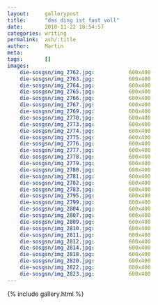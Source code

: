 ```yaml
---
layout:     gallerypost
title:      "das ding ist fast voll"
date:       2010-11-22 18:54:57
categories: writing
permalink:  ash/:title
author:     Martin
meta:
tags:       []
images:
    die-sosgsn/img_2762.jpg:           600x400
    die-sosgsn/img_2763.jpg:           600x400
    die-sosgsn/img_2764.jpg:           600x400
    die-sosgsn/img_2765.jpg:           600x400
    die-sosgsn/img_2766.jpg:           600x400
    die-sosgsn/img_2767.jpg:           600x400
    die-sosgsn/img_2769.jpg:           600x400
    die-sosgsn/img_2770.jpg:           600x400
    die-sosgsn/img_2773.jpg:           600x400
    die-sosgsn/img_2774.jpg:           600x400
    die-sosgsn/img_2775.jpg:           600x400
    die-sosgsn/img_2776.jpg:           600x400
    die-sosgsn/img_2777.jpg:           600x400
    die-sosgsn/img_2778.jpg:           600x400
    die-sosgsn/img_2779.jpg:           600x400
    die-sosgsn/img_2780.jpg:           600x400
    die-sosgsn/img_2781.jpg:           600x400
    die-sosgsn/img_2782.jpg:           600x400
    die-sosgsn/img_2783.jpg:           600x400
    die-sosgsn/img_2795.jpg:           600x400
    die-sosgsn/img_2799.jpg:           600x400
    die-sosgsn/img_2804.jpg:           600x400
    die-sosgsn/img_2807.jpg:           600x400
    die-sosgsn/img_2809.jpg:           600x400
    die-sosgsn/img_2810.jpg:           600x400
    die-sosgsn/img_2811.jpg:           600x400
    die-sosgsn/img_2812.jpg:           600x400
    die-sosgsn/img_2814.jpg:           600x400
    die-sosgsn/img_2818.jpg:           600x400
    die-sosgsn/img_2820.jpg:           600x400
    die-sosgsn/img_2822.jpg:           600x400
    die-sosgsn/img_2823.jpg:           600x400
---
```


{% include gallery.html %}
